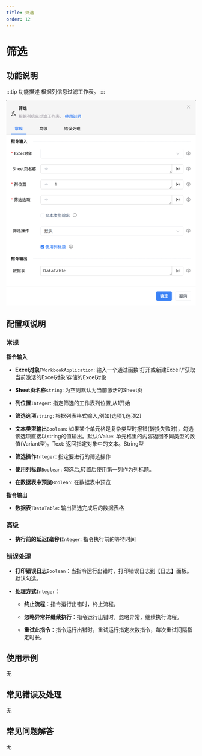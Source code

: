 ```yaml
---
title: 筛选
order: 12
---
```


# 筛选

## 功能说明

:::tip 功能描述
根据列信息过滤工作表。
:::

![筛选](../../../../assets/筛选_command.png)

## 配置项说明

### 常规

**指令输入**

- **Excel对象**`TWorkbookApplication`: 输入一个通过函数'打开或新建Excel'/'获取当前激活的Excel对象'存储的Excel对象

- **Sheet页名称**`string`: 为空则默认为当前激活的Sheet页

- **列位置**`Integer`: 指定筛选的工作表列位置,从1开始

- **筛选选项**`string`: 根据列表格式输入,例如[选项1,选项2]

- **文本类型输出**`Boolean`: 如果某个单元格是复杂类型时报错(转换失败时)，勾选该选项直接以string的值输出。默认:Value: 单元格里的内容返回不同类型的数值(Variant型)。Text: 返回指定对象中的文本。String型

- **筛选操作**`Integer`: 指定要进行的筛选操作

- **使用列标题**`Boolean`: 勾选后,转置后使用第一列作为列标题。

- **在数据表中预览**`Boolean`: 在数据表中预览


**指令输出**

- **数据表**`TDataTable`: 输出筛选完成后的数据表格

### 高级

- **执行前的延迟(毫秒)**`Integer`: 指令执行前的等待时间

### 错误处理

- **打印错误日志**`Boolean`：当指令运行出错时，打印错误日志到【日志】面板。默认勾选。

- **处理方式**`Integer`：

    - **终止流程**：指令运行出错时，终止流程。

    - **忽略异常并继续执行**：指令运行出错时，忽略异常，继续执行流程。

    - **重试此指令**：指令运行出错时，重试运行指定次数指令，每次重试间隔指定时长。

## 使用示例
无

## 常见错误及处理

无

## 常见问题解答

无

